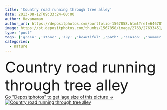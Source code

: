 ```yaml
---
title: 'Country road running through tree alley'
date: 2013-08-12T09:33:24+00:00
author: Havanaman
author_url: https://depositphotos.com/portfolio-1567858.html?ref=64678756
image: https://st.depositphotos.com/thumbs/1567858/image/2763/27633451/api_thumb_450.jpg?forcejpeg=true
type: "post"
tags: ['green' ,'stone' ,'sky' ,'beautiful' ,'path' ,'season' ,'summer' ,'grass' ,'beauty' ,'sunlight' ,'park' ,'sun' ,'nature' ,'spring' ,'outdoor' ,'environment' ,'garden' ,'leaf' ,'plant' ,'rural' ,'blossom' ,'floral' ,'flower' ,'natural' ,'tree' ,'vegetable' ,'foliage' ,'road' ,'tropical' ,'sunrise' ,'landscape' ,'sunset' ,'dawn' ,'idyllic' ,'forest' ,'jungle' ,'way' ,'scenery' ,'wood' ,'italian' ,'gardening' ,'lane' ,'walk' ,'ground' ,'willow' ,'walkway' ,'tropic' ,'yard' ,'alley' ,'dominican' ]
categories: 
  - nature
---
```

<div aling="center">
            <font size="60"> Country road running through tree alley</font>   
</div>
<div>
    <a href='https://st.depositphotos.com/thumbs/1567858/image/2763/27633451/api_thumb_450.jpg?forcejpeg=true?ref=64678756' target=_blank > Go "Depositphotos" to get lage size of this picture ->
        <img href='https://st.depositphotos.com/thumbs/1567858/image/2763/27633451/api_thumb_450.jpg?forcejpeg=true?ref=64678756' src='https://st.depositphotos.com/1567858/2763/i/950/depositphotos_27633451-stock-photo-country-road-running-through-tree.jpg?forcejpeg=true' alt='Country road running through tree alley' >
    </a>
</div>
